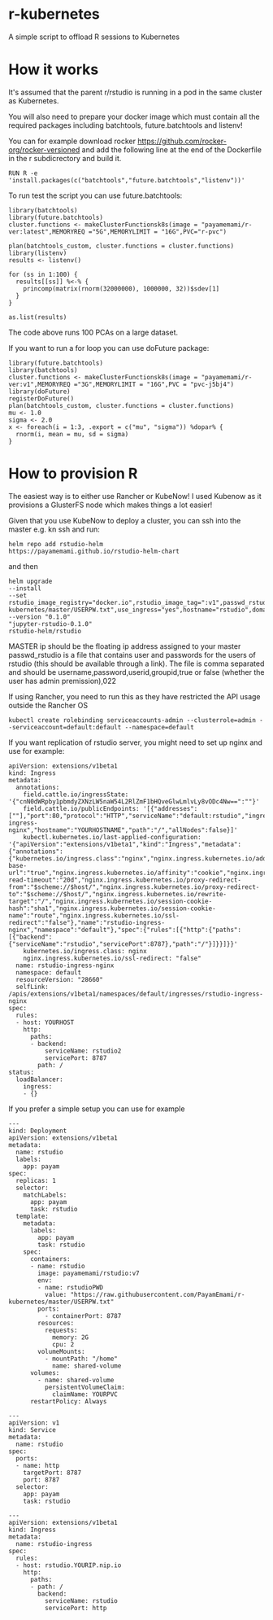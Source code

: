 # r-kubernetes
A simple script to offload R sessions to Kubernetes

# How it works
It's assumed that the parent r/rstudio is running in a pod in the same cluster as Kubernetes. 

You will also need to prepare your docker image which must contain all the required packages including batchtools, future.batchtools and listenv!

You can for example download rocker https://github.com/rocker-org/rocker-versioned and add the following line at the end of the Dockerfile in the r subdicrectory and build it.
```
RUN R -e 'install.packages(c("batchtools","future.batchtools","listenv"))'
```
To run test the script you can use future.batchtools:

```
library(batchtools)
library(future.batchtools)
cluster.functions <- makeClusterFunctionsk8s(image = "payamemami/r-ver:latest",MEMORYREQ ="5G",MEMORYLIMIT = "16G",PVC="r-pvc")

plan(batchtools_custom, cluster.functions = cluster.functions)
library(listenv)
results <- listenv()

for (ss in 1:100) {
  results[[ss]] %<-% {
    princomp(matrix(rnorm(32000000), 1000000, 32))$sdev[1]
  }
}

as.list(results)
```

The code above runs 100 PCAs on a large dataset. 

If you want to run a for loop you can use doFuture package:
```
library(future.batchtools)
library(batchtools)
cluster.functions <- makeClusterFunctionsk8s(image = "payamemami/r-ver:v1",MEMORYREQ ="3G",MEMORYLIMIT = "16G",PVC = "pvc-j5bj4")
library(doFuture)
registerDoFuture()
plan(batchtools_custom, cluster.functions = cluster.functions)
mu <- 1.0
sigma <- 2.0
x <- foreach(i = 1:3, .export = c("mu", "sigma")) %dopar% {
  rnorm(i, mean = mu, sd = sigma)
}
```
# How to provision R

The easiest way is to either use Rancher or KubeNow! I used Kubenow as it provisions a GlusterFS node which makes things a lot easier!

Given that you use KubeNow to deploy a cluster, you can ssh into the master e.g. kn ssh and run:

    helm repo add rstudio-helm
    https://payamemami.github.io/rstudio-helm-chart

and then 

    helm upgrade
    --install
    --set rstudio_image_registry="docker.io",rstudio_image_tag=":v1",passwd_rstudio="https://raw.githubusercontent.com/PayamEmami/r-kubernetes/master/USERPW.txt",use_ingress="yes",hostname="rstudio",domain="MASTERIP.nip.io",external_ingress_controller="yes",pvc_exists="yes",rstudio_pvc="yourPVC",rstudio_resource_req_cpu="2",rstudio_resource_req_memory="5G"
    --version "0.1.0"
    "jupyter-rstudio-0.1.0"
    rstudio-helm/rstudio


MASTER ip should be the floating ip address assigned to your master passwd_rstudio is a file that contains user and passwords for the users of rstudio (this should be available through a link). The file is comma separated and should be username,password,userid,groupid,true or false (whether the user has admin premission),022

If using Rancher, you need to run this as they have restricted the API usage outside the Rancher OS

```
kubectl create rolebinding serviceaccounts-admin --clusterrole=admin --serviceaccount=default:default --namespace=default
```

If you want replication of rstudio server, you might need to set up nginx and use for example:

```
apiVersion: extensions/v1beta1
kind: Ingress
metadata:
  annotations:
    field.cattle.io/ingressState: '{"cnN0dWRpby1pbmdyZXNzLW5naW54L2RlZmF1bHQveGlwLmlvLy8vODc4Nw==":""}'
    field.cattle.io/publicEndpoints: '[{"addresses":[""],"port":80,"protocol":"HTTP","serviceName":"default:rstudio","ingressName":"default:rstudio-ingress-nginx","hostname":"YOURHOSTNAME","path":"/","allNodes":false}]'
    kubectl.kubernetes.io/last-applied-configuration: '{"apiVersion":"extensions/v1beta1","kind":"Ingress","metadata":{"annotations":{"kubernetes.io/ingress.class":"nginx","nginx.ingress.kubernetes.io/add-base-url":"true","nginx.ingress.kubernetes.io/affinity":"cookie","nginx.ingress.kubernetes.io/proxy-read-timeout":"20d","nginx.ingress.kubernetes.io/proxy-redirect-from":"$scheme://$host/","nginx.ingress.kubernetes.io/proxy-redirect-to":"$scheme://$host/","nginx.ingress.kubernetes.io/rewrite-target":"/","nginx.ingress.kubernetes.io/session-cookie-hash":"sha1","nginx.ingress.kubernetes.io/session-cookie-name":"route","nginx.ingress.kubernetes.io/ssl-redirect":"false"},"name":"rstudio-ingress-nginx","namespace":"default"},"spec":{"rules":[{"http":{"paths":[{"backend":{"serviceName":"rstudio","servicePort":8787},"path":"/"}]}}]}}'
    kubernetes.io/ingress.class: nginx
    nginx.ingress.kubernetes.io/ssl-redirect: "false"
  name: rstudio-ingress-nginx
  namespace: default
  resourceVersion: "28660"
  selfLink: /apis/extensions/v1beta1/namespaces/default/ingresses/rstudio-ingress-nginx
spec:
  rules:
  - host: YOURHOST
    http:
      paths:
      - backend:
          serviceName: rstudio2
          servicePort: 8787
        path: /
status:
  loadBalancer:
    ingress:
    - {}
```

If you prefer a simple setup you can use for example 

```
---
kind: Deployment
apiVersion: extensions/v1beta1
metadata:
  name: rstudio
  labels:
    app: payam
spec:
  replicas: 1
  selector:
    matchLabels:
      app: payam
      task: rstudio
  template:
    metadata:
      labels:
        app: payam
        task: rstudio
    spec:
      containers:
      - name: rstudio
        image: payamemami/rstudio:v7
        env:
        - name: rstudioPWD
          value: "https://raw.githubusercontent.com/PayamEmami/r-kubernetes/master/USERPW.txt"
        ports:
          - containerPort: 8787
        resources:
          requests:
            memory: 2G
            cpu: 2
        volumeMounts:
          - mountPath: "/home"
            name: shared-volume
      volumes:
        - name: shared-volume
          persistentVolumeClaim:
            claimName: YOURPVC
      restartPolicy: Always
            
---
apiVersion: v1
kind: Service
metadata:
  name: rstudio
spec:
  ports:
  - name: http
    targetPort: 8787
    port: 8787
  selector:
    app: payam
    task: rstudio
    
---
apiVersion: extensions/v1beta1
kind: Ingress
metadata:
  name: rstudio-ingress
spec:
  rules:
  - host: rstudio.YOURIP.nip.io
    http:
      paths:
      - path: /
        backend:
          serviceName: rstudio
          servicePort: http
```
